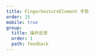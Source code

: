 ```yaml
---
title: FingerGestureElement 手势
order: 15
mobile: true
group:
  title: 操作反馈
  order: 1
  path: feedback
---
```


<code src="../demo/FingerGestureElement.jsx"></code>
<API src="../src/FingerGestureElement.tsx"></API>
